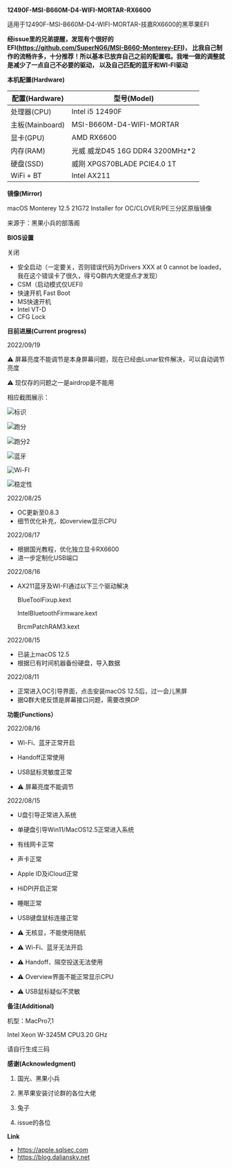 **12490F-MSI-B660M-D4-WIFI-MORTAR-RX6600**

适用于12490F-MSI-B660M-D4-WIFI-MORTAR-技嘉RX6600的黑苹果EFI

**经issue里的兄弟提醒，发现有个很好的EFI(https://github.com/SuperNG6/MSI-B660-Monterey-EFI)，
比我自己制作的流畅许多，十分推荐！所以基本已放弃自己之前的配置啦。我唯一做的调整就是减少了一点自己不必要的驱动，
以及自己匹配的蓝牙和WI-FI驱动**

**本机配置(Hardware)**


**配置(Hardware)**|**型号(Model)**
|------|------|
处理器(CPU)|Intel i5 12490F
主板(Mainboard)|MSI-B660M-D4-WIFI-MORTAR
显卡(GPU)|AMD RX6600
内存(RAM)|光威 威龙D45 16G DDR4 3200MHz*2
硬盘(SSD)|威刚 XPGS70BLADE PCIE4.0 1T
WiFi + BT| Intel AX211

**镜像(Mirror)**

macOS Monterey 12.5 21G72 Installer for OC/CLOVER/PE三分区原版镜像

来源于：黑果小兵的部落阁

**BIOS设置**

关闭

- 安全启动（一定要关，否则错误代码为Drivers XXX at 0 cannot be loaded，我在这个错误卡了很久，得亏Q群内大佬提点才发现）
- CSM（启动模式仅UEFI)
- 快速开机 Fast Boot
- MS快速开机
- Intel VT-D
- CFG Lock

**目前进展(Current progress)**

2022/09/19

⚠️ 屏幕亮度不能调节是本身屏幕问题，现在已经由Lunar软件解决，可以自动调节亮度

⚠️ 现仅存的问题之一是airdrop是不能用

相应截图展示：

![标识](https://user-images.githubusercontent.com/46216418/191049726-feb65f55-2efb-4aee-b150-f38f1957a901.jpg)

![跑分](https://user-images.githubusercontent.com/46216418/191049860-78abe15b-cdad-4056-a322-b0204bf5b16a.jpg)

![跑分2](https://user-images.githubusercontent.com/46216418/191049919-aea3a011-301d-463b-a83d-9c0949cd8777.jpg)

![蓝牙](https://user-images.githubusercontent.com/46216418/191049974-35cfd76d-3bdb-497b-b38f-37ecbd3251d9.jpg)

![Wi-FI](https://user-images.githubusercontent.com/46216418/191049992-518de150-d0a0-4e37-a980-bca6c53a97e7.jpg)

![稳定性](https://user-images.githubusercontent.com/46216418/191050011-ec860b83-76c6-4c6c-b9cc-f713f14310bf.jpg)


2022/08/25

* OC更新至0.8.3
* 细节优化补充，如overview显示CPU

2022/08/17

* 根据国光教程，优化独立显卡RX6600
* 进一步定制化USB端口

2022/08/16

* AX211蓝牙及WI-FI通过以下三个驱动解决

    BlueToolFixup.kext

    IntelBluetoothFirmware.kext

    BrcmPatchRAM3.kext

2022/08/15

- 已装上macOS 12.5
- 根据已有时间机器备份硬盘，导入数据

2022/08/11
  
- 正常进入OC引导界面，点击安装macOS 12.5后，过一会儿黑屏
- 据Q群大佬反馈是屏幕接口问题，需要改换DP

**功能(Functions）**

2022/08/16

- Wi-Fi、蓝牙正常开启
- Handoff正常使用
- USB鼠标灵敏度正常


- ⚠️ 屏幕亮度不能调节

2022/08/15

- U盘引导正常进入系统
- 单硬盘引导Win11/MacOS12.5正常进入系统
- 有线网卡正常
- 声卡正常
- Apple ID及iCloud正常
- HiDPI开启正常
- 睡眠正常
- USB键盘鼠标连接正常


- ⚠️ 无核显，不能使用随航
- ⚠️ Wi-Fi、蓝牙无法开启 
- ⚠️ Handoff、隔空投送无法使用
- ⚠️ Overview界面不能正常显示CPU
- ⚠️ USB鼠标疑似不灵敏

**备注(Additional)**

机型：MacPro7,1  

Intel Xeon W-3245M CPU3.20 GHz

请自行生成三码

**感谢(Acknowledgment)**

1. 国光、黑果小兵

1. 黑苹果安装讨论群的各位大佬

2. 兔子

3. issue的各位

**Link**

* https://apple.sqlsec.com
* https://blog.daliansky.net




